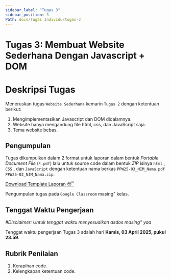 ```yaml
---
sidebar_label: "Tugas 3"
sidebar_position: 3
Path: docs/Tugas Individu/tugas-3
---
```


# Tugas 3: Membuat Website Sederhana Dengan Javascript + DOM

# Deskripsi Tugas

Meneruskan tugas `Website Sederhana` kemarin `Tugas 2` dengan ketentuan berikut:

1. Mengimplementasikan Javascript dan DOM didalamnya.
2. Website hanya mengandung file html, css, dan JavaScript saja.
3. Tema website bebas.

## Pengumpulan

Tugas dikumpulkan dalam 2 format untuk laporan dalam bentuk *Portable Document File* (`*.pdf`) lalu untuk source code dalam bentuk *ZIP* isinya `html` , `CSS` , dan `JavaScript` dengan ketentuan nama berkas `PPW25-03_NIM_Nama.pdf` `PPW25-03_NIM_Nama.zip`.

[Download Template Laporan 😴](https://github.com/PEMWEB-2025/PEMWEB-2025/raw/021ac9dd5da252489ded588f940d6067e7c963c9/static/berkas/Template%20Laporan.docx)

Pengumpulan tugas pada `Google Classroom` masing" kelas.

## Tenggat Waktu Pengerjaan
*#Disclaimer: Untuk tenggat waktu menyesuaikan asdos masing" yaa*

Tenggat waktu pengerjaan Tugas 3 adalah hari **Kamis, 03 April 2025, pukul 23.59**.

## Rubrik Penilaian

1. Kerapihan code.
2. Kelengkapan ketentuan code.